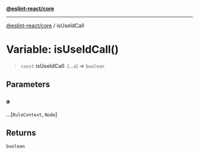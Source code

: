 [**@eslint-react/core**](../README.md)

***

[@eslint-react/core](../README.md) / isUseIdCall

# Variable: isUseIdCall()

> `const` **isUseIdCall**: (...`a`) => `boolean`

## Parameters

### a

...\[`RuleContext`, `Node`\]

## Returns

`boolean`
